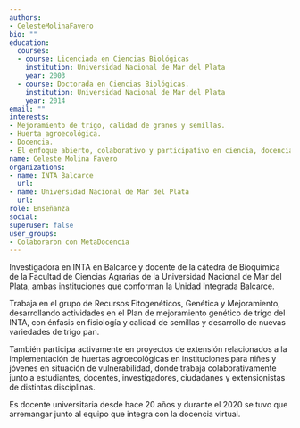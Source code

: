 ```yaml
---
authors:
- CelesteMolinaFavero
bio: ""
education:
  courses:
  - course: Licenciada en Ciencias Biológicas
    institution: Universidad Nacional de Mar del Plata
    year: 2003
  - course: Doctorada en Ciencias Biológicas.
    institution: Universidad Nacional de Mar del Plata
    year: 2014
email: ""
interests:
- Mejoramiento de trigo, calidad de granos y semillas.
- Huerta agroecológica.
- Docencia.
- El enfoque abierto, colaborativo y participativo en ciencia, docencia y extensión.
name: Celeste Molina Favero
organizations:
- name: INTA Balcarce 
  url: 
- name: Universidad Nacional de Mar del Plata
  url: 
role: Enseñanza
social:
superuser: false
user_groups:
- Colaboraron con MetaDocencia
---
```


Investigadora en INTA en Balcarce y docente de la cátedra de Bioquímica de la Facultad de Ciencias Agrarias de la Universidad Nacional de Mar del Plata, ambas instituciones que conforman la Unidad Integrada Balcarce.

Trabaja en el grupo de Recursos Fitogenéticos, Genética y Mejoramiento, desarrollando actividades en el Plan de mejoramiento genético de trigo del INTA, con énfasis en fisiología y calidad de semillas y desarrollo de nuevas variedades de trigo pan. 

También participa activamente en proyectos de extensión relacionados a la implementación de huertas agroecológicas en instituciones para niñes y jóvenes en situación de vulnerabilidad, donde trabaja colaborativamente junto a estudiantes, docentes, investigadores, ciudadanes y extensionistas de distintas disciplinas. 

Es docente universitaria desde hace 20 años y durante el 2020 se tuvo que arremangar junto al equipo que integra con la docencia virtual.
